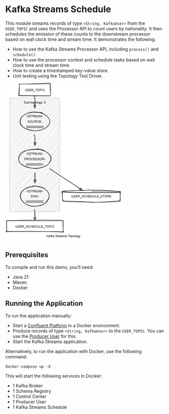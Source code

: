 # Kafka Streams Schedule

This module streams records of type `<String, KafkaUser>` from the `USER_TOPIC` and uses the Processor API to count users by nationality. 
It then schedules the emission of these counts to the downstream processor based on wall clock time and stream time.
It demonstrates the following:

- How to use the Kafka Streams Processor API, including `process()` and `schedule()`.
- How to use the processor context and schedule tasks based on wall clock time and stream time.
- How to create a timestamped key-value store.
- Unit testing using the Topology Test Driver.

![topology.png](topology.png)

## Prerequisites

To compile and run this demo, you’ll need:

- Java 21
- Maven
- Docker

## Running the Application

To run the application manually:

- Start a [Confluent Platform](https://docs.confluent.io/platform/current/quickstart/ce-docker-quickstart.html#step-1-download-and-start-cp) in a Docker environment.
- Produce records of type `<String, KafkaUser>` to the `USER_TOPIC`. You can use the [Producer User](../specific-producers/kafka-streams-producer-user) for this.
- Start the Kafka Streams application.

Alternatively, to run the application with Docker, use the following command:

```console
docker-compose up -d
```

This will start the following services in Docker:

- 1 Kafka Broker
- 1 Schema Registry
- 1 Control Center
- 1 Producer User
- 1 Kafka Streams Schedule
